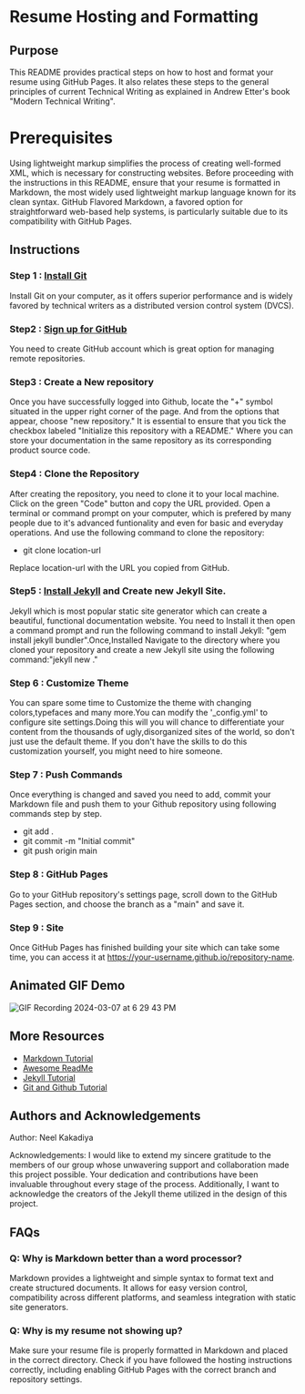 # Resume Hosting and Formatting

## Purpose
This README provides practical steps on how to host and format your resume using GitHub Pages. It also relates these steps to the general principles of current Technical Writing as explained in Andrew Etter's book "Modern Technical Writing".

# Prerequisites
Using lightweight markup simplifies the process of creating well-formed XML, which is necessary for constructing websites. Before proceeding with the instructions in this README, ensure that your resume is formatted in Markdown, the most widely used lightweight markup language known for its clean syntax. GitHub Flavored Markdown, a favored option for straightforward web-based help systems, is particularly suitable due to its compatibility with GitHub Pages.

## Instructions

### Step 1 : [Install Git](https://git-scm.com/)
Install Git on your computer, as it offers superior performance and is widely favored by technical writers as a distributed version control system (DVCS).
### Step2 : [Sign up for GitHub](https://github.com/)
You need to create GitHub account which is great option for managing remote repositories.
### Step3 : Create a New repository
Once you have successfully logged into Github, locate the "+" symbol situated in the upper right corner of the page. And from the options that appear, choose "new repository." It is essential to ensure that you tick the checkbox labeled "Initialize this repository with a README." Where you can store your documentation in the same repository as its corresponding product source code. 
### Step4 : Clone the Repository
After creating the repository, you need to clone it to your local machine. Click on the green "Code" button and copy the URL provided. Open a terminal or command prompt on your computer, which is prefered by many people due to it's advanced funtionality and even for basic and everyday operations. And use the following command to clone the repository:
- git clone location-url

 Replace location-url with the URL you copied from GitHub. 

### Step5 : [Install Jekyll]( https://rubyinstaller.org/) and Create new Jekyll Site.
Jekyll which is most popular static site generator which can create a beautiful, functional documentation website. You need to Install it then open a command prompt and run the following command to install Jekyll: 
"gem install jekyll bundler".Once,Installed Navigate to the directory where you cloned your repository and create a new Jekyll site using the following command:"jekyll new ."

### Step 6 : Customize Theme 
You can spare some time to Customize the theme with changing colors,typefaces and many more.You can modify the '_config.yml' to configure site settings.Doing this will you will chance to differentiate your content from the thousands of ugly,disorganized sites of the world, so don't just use the default theme. If you don't have the skills to do this customization yourself, you might need to hire someone. 
### Step 7 : Push Commands 
Once everything is changed and saved you need to add, commit your Markdown file and push them to your Github repository using following commands step by step.
- git add . 
- git commit -m "Initial commit" 
- git push origin main 
### Step 8 : GitHub Pages
Go to your GitHub repository's settings page, scroll down to the GitHub Pages section, and choose the branch as a "main" and save it.
### Step 9 : Site 
Once GitHub Pages has finished building your site which can take some time, you can access it at https://your-username.github.io/repository-name.

## Animated GIF Demo
![GIF Recording 2024-03-07 at 6 29 43 PM](https://github.com/NeelK1609/Resume/assets/104944136/d8f4c50e-356d-4ea2-8b2f-7941f885ca1e)


## More Resources
- [Markdown Tutorial](https://www.markdowntutorial.com/)
- [Awesome ReadMe](https://github.com/matiassingers/awesome-readme)
- [Jekyll Tutorial](https://jekyllrb.com/tutorials/home/)
- [Git and Github Tutorial](https://www.freecodecamp.org/news/git-and-github-for-beginners/)

## Authors and Acknowledgements
Author: Neel Kakadiya

Acknowledgements:
I would like to extend my sincere gratitude to the members of our group whose unwavering support and collaboration made this project possible. Your dedication and contributions have been invaluable throughout every stage of the process. Additionally, I want to acknowledge the creators of the Jekyll theme utilized in the design of this project.

## FAQs
### Q: Why is Markdown better than a word processor?
Markdown provides a lightweight and simple syntax to format text and create structured documents. It allows for easy version control, compatibility across different platforms, and seamless integration with static site generators.

### Q: Why is my resume not showing up?
Make sure your resume file is properly formatted in Markdown and placed in the correct directory. Check if you have followed the hosting instructions correctly, including enabling GitHub Pages with the correct branch and repository settings.
